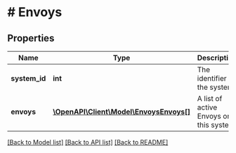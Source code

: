 # # Envoys

## Properties

Name | Type | Description | Notes
------------ | ------------- | ------------- | -------------
**system_id** | **int** | The identifier of the system. |
**envoys** | [**\OpenAPI\Client\Model\EnvoysEnvoys[]**](EnvoysEnvoys.md) | A list of active Envoys on this system. |

[[Back to Model list]](../../README.md#models) [[Back to API list]](../../README.md#endpoints) [[Back to README]](../../README.md)
